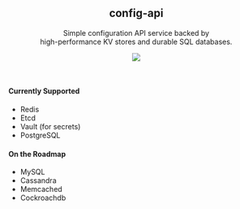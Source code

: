 <h2 align="center">
  config-api
</h2>

<p align="center">
  Simple configuration API service backed by<br/>
  high-performance KV stores and durable SQL databases.
</p>

<p align="center">
  <a href="https://travis-ci.org/usermirror/config-api">
    <img src="https://travis-ci.org/usermirror/config-api.svg?branch=master">
  </a>
</p>
<br/>

#### Currently Supported

- Redis
- Etcd
- Vault (for secrets)
- PostgreSQL

#### On the Roadmap

- MySQL
- Cassandra
- Memcached
- Cockroachdb

